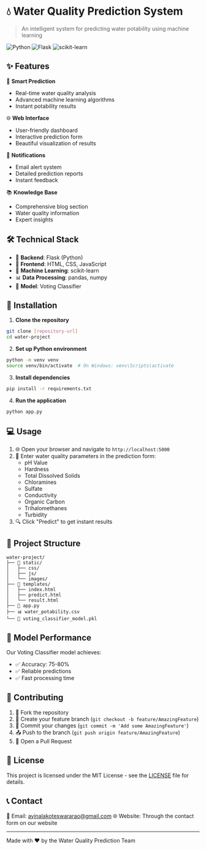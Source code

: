 # 💧 Water Quality Prediction System

> An intelligent system for predicting water potability using machine learning

![Python](https://img.shields.io/badge/Python-3.7+-blue.svg)
![Flask](https://img.shields.io/badge/Flask-2.0+-green.svg)
![scikit-learn](https://img.shields.io/badge/scikit--learn-0.24+-orange.svg)

## ✨ Features

🔮 **Smart Prediction**
- Real-time water quality analysis
- Advanced machine learning algorithms
- Instant potability results

🌐 **Web Interface**
- User-friendly dashboard
- Interactive prediction form
- Beautiful visualization of results

📧 **Notifications**
- Email alert system
- Detailed prediction reports
- Instant feedback

📚 **Knowledge Base**
- Comprehensive blog section
- Water quality information
- Expert insights

## 🛠️ Technical Stack

- 🐍 **Backend**: Flask (Python)
- 🎨 **Frontend**: HTML, CSS, JavaScript
- 🤖 **Machine Learning**: scikit-learn
- 📊 **Data Processing**: pandas, numpy
- 🔄 **Model**: Voting Classifier

## 🚀 Installation

1. **Clone the repository**
```bash
git clone [repository-url]
cd water-project
```

2. **Set up Python environment**
```bash
python -m venv venv
source venv/bin/activate  # On Windows: venv\Scripts\activate
```

3. **Install dependencies**
```bash
pip install -r requirements.txt
```

4. **Run the application**
```bash
python app.py
```

## 💻 Usage

1. 🌐 Open your browser and navigate to `http://localhost:5000`
2. 📝 Enter water quality parameters in the prediction form:
   - pH Value
   - Hardness
   - Total Dissolved Solids
   - Chloramines
   - Sulfate
   - Conductivity
   - Organic Carbon
   - Trihalomethanes
   - Turbidity
3. 🔍 Click "Predict" to get instant results

## 📁 Project Structure

```
water-project/
├── 📂 static/
│   ├── css/
│   ├── js/
│   └── images/
├── 📂 templates/
│   ├── index.html
│   ├── predict.html
│   └── result.html
├── 📄 app.py
├── 📊 water_potability.csv
└── 🤖 voting_classifier_model.pkl
```

## 🎯 Model Performance

Our Voting Classifier model achieves:
- ✅ Accuracy: 75-80%
- ✅ Reliable predictions
- ✅ Fast processing time

## 🤝 Contributing

1. 🔱 Fork the repository
2. 🌿 Create your feature branch (`git checkout -b feature/AmazingFeature`)
3. 💾 Commit your changes (`git commit -m 'Add some AmazingFeature'`)
4. 📤 Push to the branch (`git push origin feature/AmazingFeature`)
5. 🎁 Open a Pull Request

## 📄 License

This project is licensed under the MIT License - see the [LICENSE](LICENSE) file for details.

## 📞 Contact

📧 Email: ayinalakoteswararao@gmail.com
🌐 Website: Through the contact form on our website

---
Made with ❤️ by the Water Quality Prediction Team

